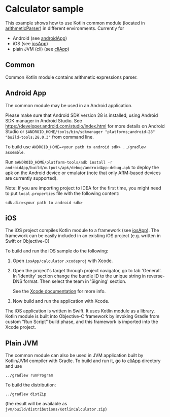 # Calculator sample

This example shows how to use Kotlin common module (located in [arithmeticParser](arithmeticParser/)) in different environments.
Currently for
* Android (see [androidApp](androidApp/))
* iOS (see [iosApp](iosApp/))
* plain JVM (cli) (see [cliApp](cliApp/))

## Common

Common Kotlin module contains arithmetic expressions parser.

## Android App
The common module may be used in an Android application.

Please make sure that Android SDK version 28 is installed, using Android SDK manager in Android Studio.
See https://developer.android.com/studio/index.html for more details on Android Studio or
`$ANDROID_HOME/tools/bin/sdkmanager "platforms;android-28" "build-tools;28.0.3"` from command line.

To build use `ANDROID_HOME=<your path to android sdk> ../gradlew assemble`.

Run `$ANDROID_HOME/platform-tools/adb install -r androidApp/build/outputs/apk/debug/androidApp-debug.apk`
to deploy the apk on the Android device or emulator (note that only ARM-based devices are currently supported).

Note: If you are importing project to IDEA for the first time, you might need to put `local.properties` file
with the following content:

    sdk.dir=<your path to android sdk>

## iOS
The iOS project compiles Kotlin module to a framework (see [iosApp](iosApp/)). The framework can be easily included in an existing iOS project (e.g. written in Swift or Objective-C)

To build and run the iOS sample do the following:

1.  Open `iosApp/calculator.xcodeproj` with Xcode.
2.  Open the project's target through project navigator, go to tab 'General'.
    In 'Identity' section change the bundle ID to the unique string in
    reverse-DNS format. Then select the team in 'Signing' section.
    
    See the
    [Xcode documentation](https://developer.apple.com/library/content/documentation/IDEs/Conceptual/AppDistributionGuide/ConfiguringYourApp/ConfiguringYourApp.html#//apple_ref/doc/uid/TP40012582-CH28-SW2)
    for more info.
3.  Now build and run the application with Xcode.

The iOS application is written in Swift. It uses Kotlin module as a library.
Kotlin module is built into Objective-C framework by invoking Gradle
from custom "Run Script" build phase, and this framework is imported into
the Xcode project.

## Plain JVM
The common module can also be used in JVM application built by Kotlin/JVM compiler with Gradle.
To build and run it, go to [cliApp](cliApp/) directory and use
```
../gradlew runProgram
```

To build the distribution:
```
../gradlew distZip
```
(the result will be available as
`jvm/build/distributions/KotlinCalculator.zip`)
